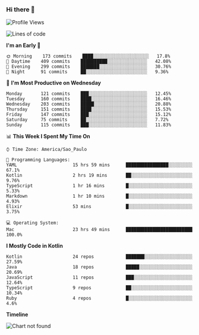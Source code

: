 ### Hi there 👋

<!--
**fernandonogueira/fernandonogueira** is a ✨ _special_ ✨ repository because its `README.md` (this file) appears on your GitHub profile.

Here are some ideas to get you started:

- 🔭 I’m currently working on ...
- 🌱 I’m currently learning ...
- 👯 I’m looking to collaborate on ...
- 🤔 I’m looking for help with ...
- 💬 Ask me about ...
- 📫 How to reach me: ...
- 😄 Pronouns: ...
- ⚡ Fun fact: ...
-->

<!--START_SECTION:waka-->
![Profile Views](http://img.shields.io/badge/Profile%20Views-11-blue)

![Lines of code](https://img.shields.io/badge/From%20Hello%20World%20I%27ve%20Written-504459%20lines%20of%20code-blue)

**I'm an Early 🐤** 

```text
🌞 Morning    173 commits    ████░░░░░░░░░░░░░░░░░░░░░   17.8% 
🌆 Daytime    409 commits    ██████████░░░░░░░░░░░░░░░   42.08% 
🌃 Evening    299 commits    ███████░░░░░░░░░░░░░░░░░░   30.76% 
🌙 Night      91 commits     ██░░░░░░░░░░░░░░░░░░░░░░░   9.36%

```
📅 **I'm Most Productive on Wednesday** 

```text
Monday       121 commits    ███░░░░░░░░░░░░░░░░░░░░░░   12.45% 
Tuesday      160 commits    ████░░░░░░░░░░░░░░░░░░░░░   16.46% 
Wednesday    203 commits    █████░░░░░░░░░░░░░░░░░░░░   20.88% 
Thursday     151 commits    ████░░░░░░░░░░░░░░░░░░░░░   15.53% 
Friday       147 commits    ███░░░░░░░░░░░░░░░░░░░░░░   15.12% 
Saturday     75 commits     ██░░░░░░░░░░░░░░░░░░░░░░░   7.72% 
Sunday       115 commits    ███░░░░░░░░░░░░░░░░░░░░░░   11.83%

```


📊 **This Week I Spent My Time On** 

```text
⌚︎ Time Zone: America/Sao_Paulo

💬 Programming Languages: 
YAML                     15 hrs 59 mins      ████████████████░░░░░░░░░   67.1% 
Kotlin                   2 hrs 19 mins       ██░░░░░░░░░░░░░░░░░░░░░░░   9.76% 
TypeScript               1 hr 16 mins        █░░░░░░░░░░░░░░░░░░░░░░░░   5.33% 
Markdown                 1 hr 10 mins        █░░░░░░░░░░░░░░░░░░░░░░░░   4.93% 
Elixir                   53 mins             █░░░░░░░░░░░░░░░░░░░░░░░░   3.75%

💻 Operating System: 
Mac                      23 hrs 49 mins      █████████████████████████   100.0%

```

**I Mostly Code in Kotlin** 

```text
Kotlin                   24 repos            ███████░░░░░░░░░░░░░░░░░░   27.59% 
Java                     18 repos            █████░░░░░░░░░░░░░░░░░░░░   20.69% 
JavaScript               11 repos            ███░░░░░░░░░░░░░░░░░░░░░░   12.64% 
TypeScript               9 repos             ██░░░░░░░░░░░░░░░░░░░░░░░   10.34% 
Ruby                     4 repos             █░░░░░░░░░░░░░░░░░░░░░░░░   4.6%

```


**Timeline**

![Chart not found](https://raw.githubusercontent.com/fernandonogueira/fernandonogueira/master/charts/bar_graph.png) 


<!--END_SECTION:waka-->
